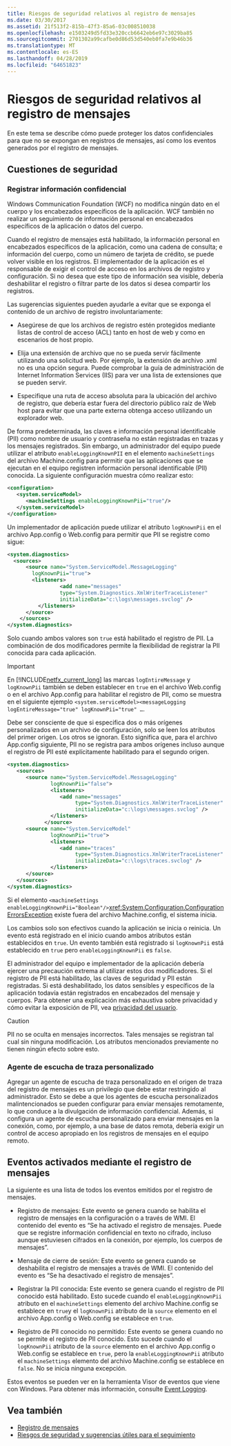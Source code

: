 ```yaml
---
title: Riesgos de seguridad relativos al registro de mensajes
ms.date: 03/30/2017
ms.assetid: 21f513f2-815b-47f3-85a6-03c008510038
ms.openlocfilehash: e1503249d5fd33e320ccb6642eb6e97c3029ba85
ms.sourcegitcommit: 2701302a99cafbe0d86d53d540eb0fa7e9b46b36
ms.translationtype: MT
ms.contentlocale: es-ES
ms.lasthandoff: 04/28/2019
ms.locfileid: "64651823"
---
```

# <a name="security-concerns-for-message-logging"></a>Riesgos de seguridad relativos al registro de mensajes
En este tema se describe cómo puede proteger los datos confidenciales para que no se expongan en registros de mensajes, así como los eventos generados por el registro de mensajes.  
  
## <a name="security-concerns"></a>Cuestiones de seguridad  
  
### <a name="logging-sensitive-information"></a>Registrar información confidencial  
 Windows Communication Foundation (WCF) no modifica ningún dato en el cuerpo y los encabezados específicos de la aplicación. WCF también no realizar un seguimiento de información personal en encabezados específicos de la aplicación o datos del cuerpo.  
  
 Cuando el registro de mensajes está habilitado, la información personal en encabezados específicos de la aplicación, como una cadena de consulta; e información del cuerpo, como un número de tarjeta de crédito, se puede volver visible en los registros. El implementador de la aplicación es el responsable de exigir el control de acceso en los archivos de registro y configuración. Si no desea que este tipo de información sea visible, debería deshabilitar el registro o filtrar parte de los datos si desea compartir los registros.  
  
 Las sugerencias siguientes pueden ayudarle a evitar que se exponga el contenido de un archivo de registro involuntariamente:  
  
- Asegúrese de que los archivos de registro estén protegidos mediante listas de control de acceso (ACL) tanto en host de web y como en escenarios de host propio.  
  
- Elija una extensión de archivo que no se pueda servir fácilmente utilizando una solicitud web. Por ejemplo, la extensión de archivo .xml no es una opción segura. Puede comprobar la guía de administración de Internet Information Services (IIS) para ver una lista de extensiones que se pueden servir.  
  
- Especifique una ruta de acceso absoluta para la ubicación del archivo de registro, que debería estar fuera del directorio público raíz de Web host para evitar que una parte externa obtenga acceso utilizando un explorador web.  
  
 De forma predeterminada, las claves e información personal identificable (PII) como nombre de usuario y contraseña no están registradas en trazas y los mensajes registrados. Sin embargo, un administrador del equipo puede utilizar el atributo `enableLoggingKnownPII` en el elemento `machineSettings` del archivo Machine.config para permitir que las aplicaciones que se ejecutan en el equipo registren información personal identificable (PII) conocida. La siguiente configuración muestra cómo realizar esto:  
  
```xml  
<configuration>  
   <system.serviceModel>  
      <machineSettings enableLoggingKnownPii="true"/>  
   </system.serviceModel>  
</configuration>   
```  
  
 Un implementador de aplicación puede utilizar el atributo `logKnownPii` en el archivo App.config o Web.config para permitir que PII se registre como sigue:  
  
```xml  
<system.diagnostics>  
  <sources>  
      <source name="System.ServiceModel.MessageLogging"  
        logKnownPii="true">  
        <listeners>  
                 <add name="messages"  
                 type="System.Diagnostics.XmlWriterTraceListener"  
                 initializeData="c:\logs\messages.svclog" />  
          </listeners>  
      </source>  
    </sources>  
</system.diagnostics>  
```  
  
 Solo cuando ambos valores son `true` está habilitado el registro de PII. La combinación de dos modificadores permite la flexibilidad de registrar la PII conocida para cada aplicación.  
  
> [!IMPORTANT]
>  En [!INCLUDE[netfx_current_long](../../../../includes/netfx-current-long-md.md)] las marcas `logEntireMessage` y `logKnownPii` también se deben establecer en `true` en el archivo Web.config o en el archivo App.config para habilitar el registro de PII, como se muestra en el siguiente ejemplo `<system.serviceModel><messageLogging logEntireMessage="true" logKnownPii="true" …`.  
  
 Debe ser consciente de que si especifica dos o más orígenes personalizados en un archivo de configuración, solo se leen los atributos del primer origen. Los otros se ignoran. Esto significa que, para el archivo App.config siguiente, PII no se registra para ambos orígenes incluso aunque el registro de PII esté explícitamente habilitado para el segundo origen.  
  
```xml  
<system.diagnostics>  
   <sources>  
      <source name="System.ServiceModel.MessageLogging"  
              logKnownPii="false">  
              <listeners>  
                 <add name="messages"  
                      type="System.Diagnostics.XmlWriterTraceListener"  
                      initializeData="c:\logs\messages.svclog" />  
              </listeners>  
            </source>  
      <source name="System.ServiceModel"   
              logKnownPii="true">  
              <listeners>  
                 <add name="traces"  
                      type="System.Diagnostics.XmlWriterTraceListener"  
                      initializeData="c:\logs\traces.svclog" />  
              </listeners>  
      </source>  
   </sources>  
</system.diagnostics>  
```  
  
 Si el elemento `<machineSettings enableLoggingKnownPii="Boolean"/>`<xref:System.Configuration.ConfigurationErrorsException> existe fuera del archivo Machine.config, el sistema inicia.  
  
 Los cambios solo son efectivos cuando la aplicación se inicia o reinicia. Un evento está registrado en el inicio cuando ambos atributos están establecidos en `true`. Un evento también está registrado si `logKnownPii` está establecido en `true` pero `enableLoggingKnownPii` es `false`.  
  
 El administrador del equipo e implementador de la aplicación debería ejercer una precaución extrema al utilizar estos dos modificadores. Si el registro de PII está habilitado, las claves de seguridad y PII están registradas. Si está deshabilitado, los datos sensibles y específicos de la aplicación todavía están registrados en encabezados del mensaje y cuerpos. Para obtener una explicación más exhaustiva sobre privacidad y cómo evitar la exposición de PII, vea [privacidad del usuario](https://go.microsoft.com/fwlink/?LinkID=94647).  
  
> [!CAUTION]
>  PII no se oculta en mensajes incorrectos. Tales mensajes se registran tal cual sin ninguna modificación. Los atributos mencionados previamente no tienen ningún efecto sobre esto.  
  
### <a name="custom-trace-listener"></a>Agente de escucha de traza personalizado  
 Agregar un agente de escucha de traza personalizado en el origen de traza del registro de mensajes es un privilegio que debe estar restringido al administrador. Esto se debe a que los agentes de escucha personalizados malintencionados se pueden configurar para enviar mensajes remotamente, lo que conduce a la divulgación de información confidencial. Además, si configura un agente de escucha personalizado para enviar mensajes en la conexión, como, por ejemplo, a una base de datos remota, debería exigir un control de acceso apropiado en los registros de mensajes en el equipo remoto.  
  
## <a name="events-triggered-by-message-logging"></a>Eventos activados mediante el registro de mensajes  
 La siguiente es una lista de todos los eventos emitidos por el registro de mensajes.  
  
- Registro de mensajes: Este evento se genera cuando se habilita el registro de mensajes en la configuración o a través de WMI. El contenido del evento es “Se ha activado el registro de mensajes. Puede que se registre información confidencial en texto no cifrado, incluso aunque estuviesen cifrados en la conexión, por ejemplo, los cuerpos de mensajes”.  
  
- Mensaje de cierre de sesión: Este evento se genera cuando se deshabilita el registro de mensajes a través de WMI. El contenido del evento es “Se ha desactivado el registro de mensajes”.  
  
- Registrar la PII conocida: Este evento se genera cuando el registro de PII conocido está habilitado. Esto sucede cuando el `enableLoggingKnownPii` atributo en el `machineSettings` elemento del archivo Machine.config se establece en `true`y el `logKnownPii` atributo de la `source` elemento en el archivo App.config o Web.config se establece en `true`.  
  
- Registro de PII conocido no permitido: Este evento se genera cuando no se permite el registro de PII conocido. Esto sucede cuando el `logKnownPii` atributo de la `source` elemento en el archivo App.config o Web.config se establece en `true`, pero la `enableLoggingKnownPii` atributo el `machineSettings` elemento del archivo Machine.config se establece en `false`. No se inicia ninguna excepción.  
  
 Estos eventos se pueden ver en la herramienta Visor de eventos que viene con Windows. Para obtener más información, consulte [Event Logging](../../../../docs/framework/wcf/diagnostics/event-logging/index.md).  
  
## <a name="see-also"></a>Vea también

- [Registro de mensajes](../../../../docs/framework/wcf/diagnostics/message-logging.md)
- [Riesgos de seguridad y sugerencias útiles para el seguimiento](../../../../docs/framework/wcf/diagnostics/tracing/security-concerns-and-useful-tips-for-tracing.md)
